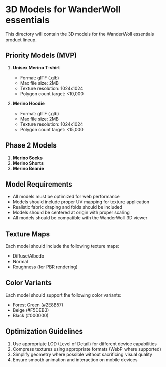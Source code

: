 # 3D Models for WanderWoll essentials

This directory will contain the 3D models for the WanderWoll essentials product lineup.

## Priority Models (MVP)

1. **Unisex Merino T-shirt**
   - Format: glTF (.glb)
   - Max file size: 2MB
   - Texture resolution: 1024x1024
   - Polygon count target: <10,000

2. **Merino Hoodie**
   - Format: glTF (.glb)
   - Max file size: 2MB
   - Texture resolution: 1024x1024
   - Polygon count target: <15,000

## Phase 2 Models

1. **Merino Socks**
2. **Merino Shorts**
3. **Merino Beanie**

## Model Requirements

- All models must be optimized for web performance
- Models should include proper UV mapping for texture application
- Realistic fabric draping and folds should be included
- Models should be centered at origin with proper scaling
- All models should be compatible with the WanderWoll 3D viewer

## Texture Maps

Each model should include the following texture maps:
- Diffuse/Albedo
- Normal
- Roughness (for PBR rendering)

## Color Variants

Each model should support the following color variants:
- Forest Green (#2E8B57)
- Beige (#F5DEB3)
- Black (#000000)

## Optimization Guidelines

1. Use appropriate LOD (Level of Detail) for different device capabilities
2. Compress textures using appropriate formats (WebP where supported)
3. Simplify geometry where possible without sacrificing visual quality
4. Ensure smooth animation and interaction on mobile devices

